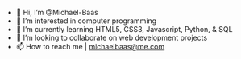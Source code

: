 - 👋 Hi, I’m @Michael-Baas
- 👀 I’m interested in computer programming
- 🌱 I’m currently learning HTML5, CSS3, Javascript, Python, & SQL
- 💞️ I’m looking to collaborate on web development projects
- 📫 How to reach me | michaelbaas@me.com
